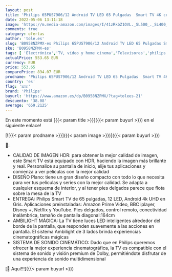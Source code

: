 ```yaml
---
layout: post
title: 'Philips 65PUS7906/12 Android TV LED 65 Pulgadas  Smart TV 4K con Ambilight  Imagen HDR Vibrante  Dolby Vision cinematográfico y Sonido Atmos  Compatible con Google Assistant  Negro'
date: 2022-05-06 13:11:18
image: 'https://m.media-amazon.com/images/I/41zRkbZ1OVL._SL500_._SL400_.jpg'
comments: true
category: ofertas
author: 'tole.es'
slug: 'B0958NZPMX-es Philips 65PUS7906/12 Android TV LED 65 Pulgadas Smart TV...'
sku: 'B0958NZPMX-es'
tags: [ 'Electrónica','TV, vídeo y home cinema','Televisores','philips','smart','tv','🇪🇸', ]
actualPrice: 553.65 EUR
currency: EUR
price: 553.65
comparePrice: 894.07 EUR
prodname: 'Philips 65PUS7906/12 Android TV LED 65 Pulgadas  Smart TV 4K con Ambilight  Imagen HDR Vibrante  Dolby Vision cinematográfico y Sonido Atmos  Compatible con Google Assistant  Negro'
country: 'es'
flag: '🇪🇸'
brand: 'Philips'
buyurl: 'https://www.amazon.es/dp/B0958NZPMX/?tag=tolees-21'
descuento: '38.08'
average: '659.2125'
---
```


En este momento está [{{< param title >}}]({{< param buyurl >}}) en el siguiente enlace!

[![{{< param prodname >}}]({{< param image >}})]({{< param buyurl >}})

🔎:

- CALIDAD DE IMAGEN HDR: para obtener la mejor calidad de imagen, este Smart TV está equipado con HDR, haciendo la imagen más brillante y real. Personalice su pantalla de inicio, elije tus aplicaciones y comienza a ver películas con la mejor calidad
- DISEÑO Plano: tiene un gran diseño compacto con todo lo que necesita para ver tus películas y series con la mejor calidad. Se adapta a cualquier esquema de interior, y al tener pies delgados parece que flota sobre la mesa de la TV
- ENTREGA: Philips Smart TV de 65 pulgadas, 12 LED, Android 4k UHD en Gris. Aplicaciones preinstaladas: Amazon Prime Video, BBC iplayer, Disney +, Netflix y YouTube. Pies delgados, control remoto, conectividad inalámbrica, tamaño de pantalla diagonal:164cm
- AMBILIGHT MÁGICA: La TV tiene luces LED inteligentes alrededor del borde de la pantalla, que responden suavemente a las acciones en pantalla. El sistema Ambilight de 3 lados brinda experiencias cinematográficas mágicas
- SISTEMA DE SONIDO CINEMÁTICO: Dado que en Philips queremos ofrecer la mejor experiencia cinematográfica, la TV es compatible con el sistema de sonido y visión premium de Dolby, permitiéndote disfrutar de una experiencia de sonido multidimensional

[🛒 Aquí!!!]({{< param buyurl >}})
